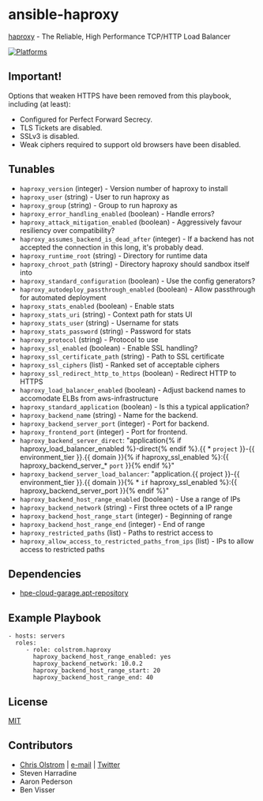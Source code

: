 # ansible-haproxy

[haproxy](http://www.haproxy.org/) - The Reliable, High Performance TCP/HTTP Load Balancer

[![Platforms](http://img.shields.io/badge/platforms-ubuntu-lightgrey.svg?style=flat)](#)

## Important!

Options that weaken HTTPS have been removed from this playbook, including (at least):
  * Configured for Perfect Forward Secrecy.
  * TLS Tickets are disabled.
  * SSLv3 is disabled.
  * Weak ciphers required to support old browsers have been disabled.

## Tunables
* `haproxy_version` (integer) - Version number of haproxy to install
* `haproxy_user` (string) - User to run haproxy as
* `haproxy_group` (string) - Group to run haproxy as
* `haproxy_error_handling_enabled` (boolean) - Handle errors?
* `haproxy_attack_mitigation_enabled` (boolean) - Aggressively favour resiliency over compatibility?
* `haproxy_assumes_backend_is_dead_after` (integer) - If a backend has not accepted the connection in this long, it's probably dead.
* `haproxy_runtime_root` (string) - Directory for runtime data
* `haproxy_chroot_path` (string) - Directory haproxy should sandbox itself into
* `haproxy_standard_configuration` (boolean) - Use the config generators?
* `haproxy_autodeploy_passthrough_enabled` (boolean) - Allow passthrough for automated deployment
* `haproxy_stats_enabled` (boolean) - Enable stats
* `haproxy_stats_uri` (string) - Context path for stats UI
* `haproxy_stats_user` (string) - Username for stats
* `haproxy_stats_password` (string) - Password for stats
* `haproxy_protocol` (string) - Protocol to use
* `haproxy_ssl_enabled` (boolean) - Enable SSL handling?
* `haproxy_ssl_certificate_path` (string) - Path to SSL certificate
* `haproxy_ssl_ciphers` (list) - Ranked set of acceptable ciphers
* `haproxy_ssl_redirect_http_to_https` (boolean) - Redirect HTTP to HTTPS
* `haproxy_load_balancer_enabled` (boolean) - Adjust backend names to accomodate ELBs from aws-infrastructure
* `haproxy_standard_application` (boolean) - Is this a typical application?
* `haproxy_backend_name` (string) - Name for the backend.
* `haproxy_backend_server_port` (integer) - Port for backend.
* `haproxy_frontend_port` (integer) - Port for frontend.
* `haproxy_backend_server_direct`: "application{% if haproxy_load_balancer_enabled %}-direct{% endif %}.{{ * `project` }}-{{ environment_tier }}.{{ domain }}{% if haproxy_ssl_enabled %}:{{ haproxy_backend_server_* `port` }}{% endif %}"
* `haproxy_backend_server_load_balancer`: "application.{{ project }}-{{ environment_tier }}.{{ domain }}{% * `if` haproxy_ssl_enabled %}:{{ haproxy_backend_server_port }}{% endif %}"
* `haproxy_backend_host_range_enabled` (boolean) - Use a range of IPs
* `haproxy_backend_network` (string) - First three octets of a IP range
* `haproxy_backend_host_range_start` (integer) - Beginning of range
* `haproxy_backend_host_range_end` (integer) - End of range
* `haproxy_restricted_paths` (list) - Paths to restrict access to
* `haproxy_allow_access_to_restricted_paths_from_ips` (list) - IPs to allow access to restricted paths

## Dependencies

* [hpe-cloud-garage.apt-repository](https://github.com/hpe-cloud-garage/ansible-apt-repository/)

## Example Playbook
    - hosts: servers
      roles:
         - role: colstrom.haproxy
           haproxy_backend_host_range_enabled: yes
           haproxy_backend_network: 10.0.2
           haproxy_backend_host_range_start: 20
           haproxy_backend_host_range_end: 40

## License

[MIT](https://tldrlegal.com/license/mit-license)

## Contributors

* [Chris Olstrom](https://colstrom.github.io/) | [e-mail](mailto:chris@olstrom.com) | [Twitter](https://twitter.com/ChrisOlstrom)
* Steven Harradine
* Aaron Pederson
* Ben Visser
